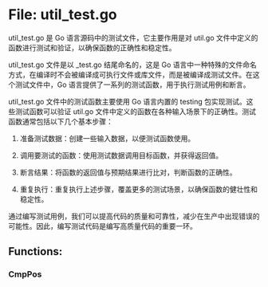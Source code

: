 # File: util_test.go

util_test.go 是 Go 语言源码中的测试文件，它主要作用是对 util.go 文件中定义的函数进行测试和验证，以确保函数的正确性和稳定性。

util_test.go 文件是以 _test.go 结尾命名的，这是 Go 语言中一种特殊的文件命名方式，在编译时不会被编译成可执行文件或库文件，而是被编译成测试文件。在这个测试文件中，Go 语言提供了一系列的测试函数，用于执行测试用例和断言。

util_test.go 文件中的测试函数主要使用 Go 语言内置的 testing 包实现测试。这些测试函数可以验证 util.go 文件中定义的函数在各种输入场景下的正确性。测试函数通常包括以下几个基本步骤：

1. 准备测试数据：创建一些输入数据，以便测试函数使用。

2. 调用要测试的函数：使用测试数据调用目标函数，并获得返回值。

3. 断言结果：将函数的返回值与预期结果进行比对，判断函数的正确性。

4. 重复执行：重复执行上述步骤，覆盖更多的测试场景，以确保函数的健壮性和稳定性。

通过编写测试用例，我们可以提高代码的质量和可靠性，减少在生产中出现错误的可能性。因此，编写测试代码是编写高质量代码的重要一环。

## Functions:

### CmpPos





